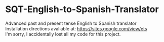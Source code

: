 # SQT-English-to-Spanish-Translator
Advanced past and present tense English to Spanish translator</br>
Installation directions avaliable at: https://sites.google.com/view/ets</br></div>
I'm sorry, I accidentally lost all my code for this project. 
